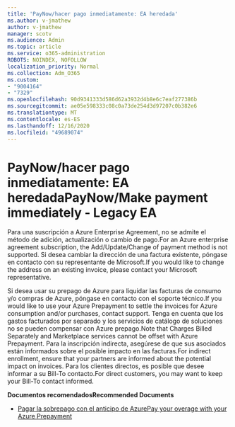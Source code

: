 ```yaml
---
title: 'PayNow/hacer pago inmediatamente: EA heredada'
ms.author: v-jmathew
author: v-jmathew
manager: scotv
ms.audience: Admin
ms.topic: article
ms.service: o365-administration
ROBOTS: NOINDEX, NOFOLLOW
localization_priority: Normal
ms.collection: Adm_O365
ms.custom:
- "9004164"
- "7329"
ms.openlocfilehash: 90d9341333d586d62a3932d4b8e6c7eaf277386b
ms.sourcegitcommit: ae05e598333c08c0a73de254d3d97207c0b382e6
ms.translationtype: MT
ms.contentlocale: es-ES
ms.lasthandoff: 12/16/2020
ms.locfileid: "49689074"
---
```

# <a name="paynowmake-payment-immediately---legacy-ea"></a><span data-ttu-id="06235-102">PayNow/hacer pago inmediatamente: EA heredada</span><span class="sxs-lookup"><span data-stu-id="06235-102">PayNow/Make payment immediately - Legacy EA</span></span>

<span data-ttu-id="06235-103">Para una suscripción a Azure Enterprise Agreement, no se admite el método de adición, actualización o cambio de pago.</span><span class="sxs-lookup"><span data-stu-id="06235-103">For an Azure enterprise agreement subscription, the Add/Update/Change of payment method is not supported.</span></span> <span data-ttu-id="06235-104">Si desea cambiar la dirección de una factura existente, póngase en contacto con su representante de Microsoft.</span><span class="sxs-lookup"><span data-stu-id="06235-104">If you would like to change the address on an existing invoice, please contact your Microsoft representative.</span></span>

<span data-ttu-id="06235-105">Si desea usar su prepago de Azure para liquidar las facturas de consumo y/o compras de Azure, póngase en contacto con el soporte técnico.</span><span class="sxs-lookup"><span data-stu-id="06235-105">If you would like to use your Azure Prepayment to settle the invoices for Azure consumption and/or purchases, contact support.</span></span> <span data-ttu-id="06235-106">Tenga en cuenta que los gastos facturados por separado y los servicios de catálogo de soluciones no se pueden compensar con Azure prepago.</span><span class="sxs-lookup"><span data-stu-id="06235-106">Note that Charges Billed Separately and Marketplace services cannot be offset with Azure Prepayment.</span></span> <span data-ttu-id="06235-107">Para la inscripción indirecta, asegúrese de que sus asociados están informados sobre el posible impacto en las facturas.</span><span class="sxs-lookup"><span data-stu-id="06235-107">For indirect enrollment, ensure that your partners are informed about the potential impact on invoices.</span></span> <span data-ttu-id="06235-108">Para los clientes directos, es posible que desee informar a su Bill-To contacto.</span><span class="sxs-lookup"><span data-stu-id="06235-108">For direct customers, you may want to keep your Bill-To contact informed.</span></span>

<span data-ttu-id="06235-109">**Documentos recomendados**</span><span class="sxs-lookup"><span data-stu-id="06235-109">**Recommended Documents**</span></span>

- [<span data-ttu-id="06235-110">Pagar la sobrepago con el anticipo de Azure</span><span class="sxs-lookup"><span data-stu-id="06235-110">Pay your overage with your Azure Prepayment</span></span>](https://docs.microsoft.com/azure/cost-management-billing/manage/ea-portal-enrollment-invoices#pay-your-overage-with-your-azure-prepayment)
